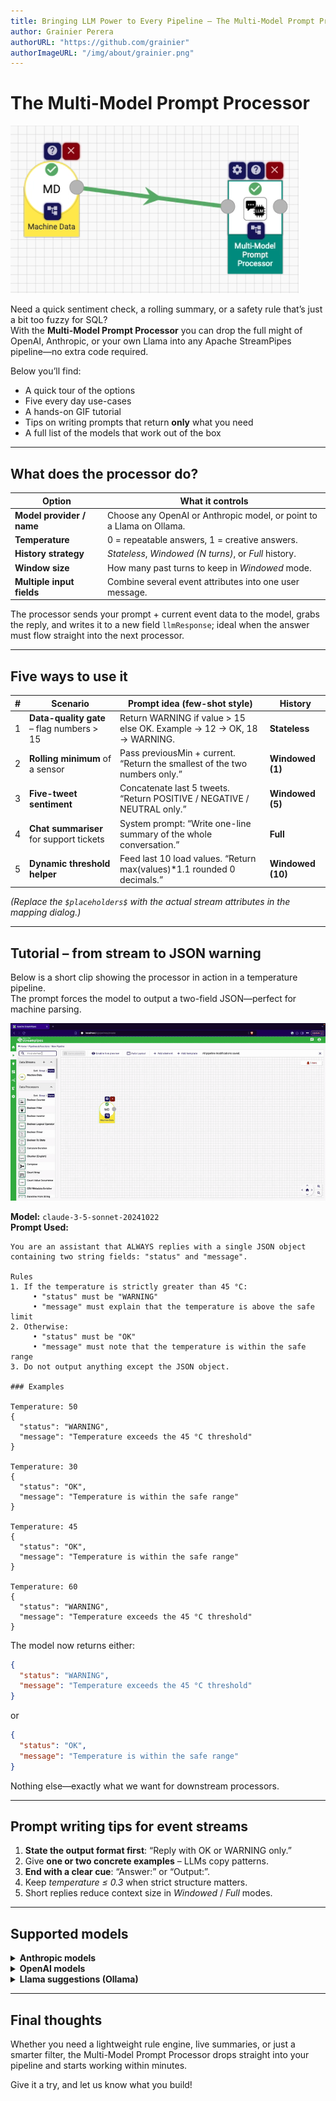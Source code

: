 ```yaml
---
title: Bringing LLM Power to Every Pipeline – The Multi-Model Prompt Processor
author: Grainier Perera
authorURL: "https://github.com/grainier"
authorImageURL: "/img/about/grainier.png"
---
```


# The Multi-Model Prompt Processor

<img src="/img/blog/2025-04-28/prompt-processor-pipeline.png" alt="Prompt Processor in Pipeline"/>

Need a quick sentiment check, a rolling summary, or a safety rule that’s just a bit too fuzzy for SQL?  
With the **Multi-Model Prompt Processor** you can drop the full might of OpenAI, Anthropic, or your own Llama into any
Apache StreamPipes pipeline—no extra code required.

<!--truncate-->

Below you’ll find:

* A quick tour of the options
* Five every day use-cases
* A hands-on GIF tutorial
* Tips on writing prompts that return **only** what you need
* A full list of the models that work out of the box

---

## What does the processor do?

| Option                    | What it controls                                                     |
|---------------------------|----------------------------------------------------------------------|
| **Model provider / name** | Choose any OpenAI or Anthropic model, or point to a Llama on Ollama. |
| **Temperature**           | 0 = repeatable answers, 1 = creative answers.                        |
| **History strategy**      | *Stateless*, *Windowed (N turns)*, or *Full* history.                |
| **Window size**           | How many past turns to keep in *Windowed* mode.                      |
| **Multiple input fields** | Combine several event attributes into one user message.              |

The processor sends your prompt + current event data to the model, grabs the reply, and writes it to a new field
`llmResponse`; ideal when the answer must flow straight into the next processor.

---

## Five ways to use it

| # | Scenario                                  | Prompt idea (few-shot style)                                               | History           |
|---|-------------------------------------------|----------------------------------------------------------------------------|-------------------|
| 1 | **Data-quality gate** – flag numbers > 15 | Return WARNING if value > 15 else OK. Example → 12 → OK, 18 → WARNING.     | **Stateless**     |
| 2 | **Rolling minimum** of a sensor           | Pass previousMin + current. “Return the smallest of the two numbers only.” | **Windowed (1)**  |
| 3 | **Five-tweet sentiment**                  | Concatenate last 5 tweets. “Return POSITIVE / NEGATIVE / NEUTRAL only.”    | **Windowed (5)**  |
| 4 | **Chat summariser** for support tickets   | System prompt: “Write one-line summary of the whole conversation.”         | **Full**          |
| 5 | **Dynamic threshold helper**              | Feed last 10 load values. “Return max(values)*1.1 rounded 0 decimals.”     | **Windowed (10)** |

*(Replace the `$placeholders$` with the actual stream attributes in the mapping dialog.)*

---

## Tutorial – from stream to JSON warning

Below is a short clip showing the processor in action in a temperature pipeline.  
The prompt forces the model to output a two-field JSON—perfect for machine parsing.

<img src="/img/blog/2025-04-28/prompt_processor_demo.gif" alt="Animated demo of the prompt processor"/>

**Model:** `claude-3-5-sonnet-20241022`  
**Prompt Used:**

```text
You are an assistant that ALWAYS replies with a single JSON object
containing two string fields: "status" and "message".

Rules
1. If the temperature is strictly greater than 45 °C:
     • "status" must be "WARNING"
     • "message" must explain that the temperature is above the safe limit
2. Otherwise:
     • "status" must be "OK"
     • "message" must note that the temperature is within the safe range
3. Do not output anything except the JSON object.

### Examples

Temperature: 50
{
  "status": "WARNING",
  "message": "Temperature exceeds the 45 °C threshold"
}

Temperature: 30
{
  "status": "OK",
  "message": "Temperature is within the safe range"
}

Temperature: 45
{
  "status": "OK",
  "message": "Temperature is within the safe range"
}

Temperature: 60
{
  "status": "WARNING",
  "message": "Temperature exceeds the 45 °C threshold"
}
```

The model now returns either:

```json
{
  "status": "WARNING",
  "message": "Temperature exceeds the 45 °C threshold"
}
```

or

```json
{
  "status": "OK",
  "message": "Temperature is within the safe range"
}
```

Nothing else—exactly what we want for downstream processors.

---

## Prompt writing tips for event streams

1. **State the output format first**: “Reply with OK or WARNING only.”
2. Give **one or two concrete examples** – LLMs copy patterns.
3. **End with a clear cue**: “Answer:” or “Output:”.
4. Keep *temperature ≤ 0.3* when strict structure matters.
5. Short replies reduce context size in *Windowed* / *Full* modes.

---

## Supported models

<details>
<summary><strong>Anthropic models</strong></summary>

```
claude-3-7-sonnet-20250219
claude-3-5-sonnet-20241022
claude-3-5-haiku-20241022
claude-3-5-sonnet-20240620
claude-3-opus-20240229
claude-3-sonnet-20240229
claude-3-haiku-20240307
claude-2.1
claude-2.0
```

</details>

<details>
<summary><strong>OpenAI models</strong></summary>

```
gpt-3.5-turbo              gpt-3.5-turbo-1106     gpt-3.5-turbo-0125
gpt-3.5-turbo-16k          gpt-4                  gpt-4-0613
gpt-4-turbo-preview        gpt-4-1106-preview     gpt-4-0125-preview
gpt-4-turbo                gpt-4-turbo-2024-04-09 gpt-4-32k
gpt-4-32k-0613             gpt-4o                 gpt-4o-2024-05-13
gpt-4o-2024-08-06          gpt-4o-2024-11-20      gpt-4o-mini
gpt-4o-mini-2024-07-18     o1                     o1-mini
o1-2024-12-17              o1-mini-2024-09-12     o1-preview
o1-preview-2024-09-12      o3-mini-2025-01-31
```

</details>

<details>
<summary><strong>Llama suggestions (Ollama)</strong></summary>

`llama3`, `llama3:8b`, `llama2`, `mistral-7b-instruct`, or any custom model you have pulled.
</details>

---

## Final thoughts

Whether you need a lightweight rule engine, live summaries, or just a smarter filter, the Multi-Model Prompt Processor
drops straight into your pipeline and starts working within minutes.

Give it a try, and let us know what you build!
